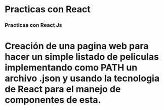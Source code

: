 # Practicas con React
### Practicas con React Js 
# Creación de una pagina web para hacer un simple listado de peliculas implementando como PATH un archivo .json y usando la tecnologia de React para el manejo de componentes de esta.
